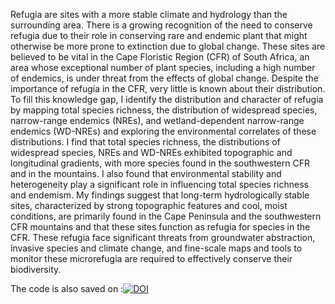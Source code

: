 Refugia are sites with a more stable climate and hydrology than the surrounding area. There is a growing recognition of the need to conserve refugia due to their role in conserving rare and endemic plant that might otherwise be more prone to extinction due to global change. These sites are believed to be vital in the Cape Floristic Region (CFR) of South Africa, an area whose exceptional number of plant species, including a high number of endemics, is under threat from the effects of global change. Despite the importance of refugia in the CFR, very little is known about their distribution. To fill this knowledge gap, I identify the distribution and character of refugia by mapping total species richness, the distribution of widespread species, narrow-range endemics (NREs), and wetland-dependent narrow-range endemics (WD-NREs) and exploring the environmental correlates of these distributions. I find that total species richness, the distributions of widespread species, NREs and WD-NREs exhibited topographic and longitudinal gradients, with more species found in the southwestern CFR and in the mountains. I also found that environmental stability and heterogeneity play a significant role in influencing total species richness and endemism. My findings suggest that long-term hydrologically stable sites, characterized by strong topographic features and cool, moist conditions, are primarily found in the Cape Peninsula and the southwestern CFR mountains and that these sites function as refugia for species in the CFR. These refugia face significant threats from groundwater abstraction, invasive species and climate change, and fine-scale maps and tools to monitor these microrefugia are required to effectively conserve their biodiversity.

The code is also saved on :[![DOI](https://zenodo.org/badge/774434452.svg)](https://doi.org/10.5281/zenodo.14608156)

